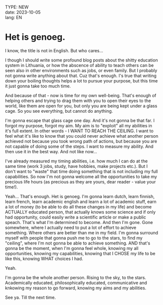 TYPE: NEW  
date: 2023-10-05  
lang: EN

# Het is genoeg.

I know, the title is not in English. But who cares...

I though I should write some profound blog posts about the shitty education system in Lithuania, or how the abscence of ability to teach others can be seen also in other environments such as jobs, or even family. But I probably not gonna write anything about that. Cuz that's enough. I's true that writing down your boiling thoughts helps a lot to pursue your purpose, but this time it just gonna take too much time.

And because of that - now is time for my own well-being. That's enough of helping others and trying to drag them with you to open their eyes to the world, like them are open for you, but only you are being kept under a glass cage. So you see everything, but cannot do anything.

I'm gonna escape that glass cage one day. And it's not gonna be that far. I forgot my purpose, forgot my aim. My aim is to "exploit" all my abilities in it's full extent. In other words - I WANT TO REACH THE CEILING. I want to feel what it's like to know that you could never achieve what another person achieved not because you took wrong path of actions, but because you are not capable of doing some of the steps. I want to measure my ability. And then use it in the best way. And not like now...

I've already measured my timing abilities, i.e. how much I can do at the same time (work 3 jobs, study, have hobbies, make projects etc.). But I don't want to "waste" that time doing something that is not including my full capabilities. So now I'm not gonna welcome all the opportunities to take my precious life hours (as precious as they are yours, dear reader - value your time!).

Yeah... That's enough. Het is genoeg. I'm gonna learn dutch, learn finnish, learn french, learn academic english and learn a lot of academic stuff, earn a lot of money (to be able to do all these changes in my life) and become ACTUALLY educated person, that actually knows some science and if only had opportunity, could easily write a scientific article or make a public speach. That's what I'm determined to become. And then I'm gone. Gone somewhere, where I actually need to put a lot of effort to achieve something. Where others are better than me in my field. I'm gonna surround myself with people that gonna push me to go to the stars, to find my "ceiling", where I'm not gonna be able to achieve something. AND that's gonna be the moment, when I'm gonna feel whole, knowing my all opportunities, knowing my capabilities, knowing that I CHOSE my life to be like this, knowing WHAT choices I had.

Yeah.

I'm gonna be the whole another person. Rising to the sky, to the stars. Academically educated, philosophically educated, communicative and knkowing my reason to go forward, knowing my aims and my abilities.

See ya. Till the next time.
